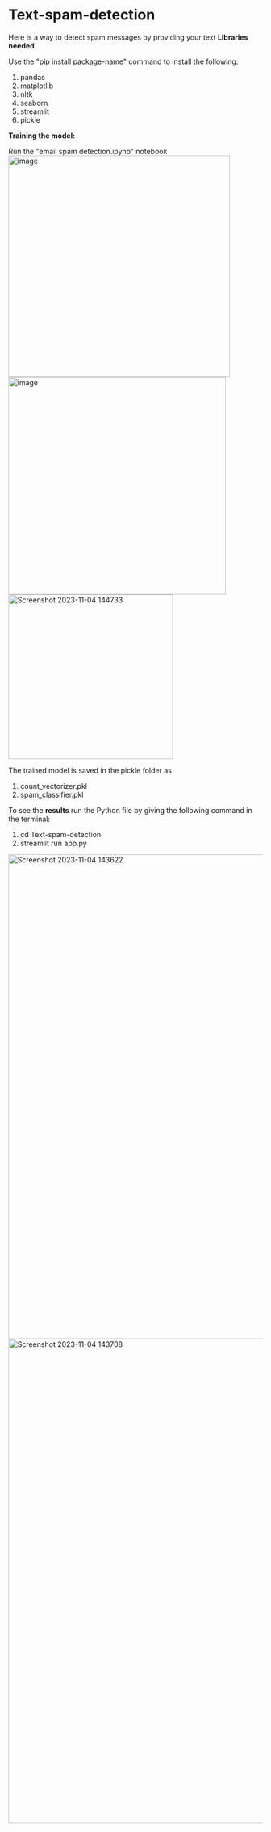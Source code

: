 # Text-spam-detection
Here is a way to detect spam messages by providing your text
**Libraries needed**

Use the "pip install package-name" command to install the following: 
1. pandas
2. matplotlib
3. nltk
4. seaborn
5. streamlit
6. pickle

**Training  the model:**

Run the "email spam detection.ipynb" notebook
<img width="439" alt="image" src="https://github.com/sam-1508/Text-spam-detection/assets/125907034/212f7672-1c8b-4375-afaa-6f41c8aa60ef">
<img width="431" alt="image" src="https://github.com/sam-1508/Text-spam-detection/assets/125907034/ced92d5d-3e03-4d36-b51b-e4e4cca934b8">
<img width="326" alt="Screenshot 2023-11-04 144733" src="https://github.com/sam-1508/Text-spam-detection/assets/125907034/d23d7aca-ef86-48a5-aab8-14e0d8fc5cc9">

The trained model is saved in the pickle folder as

1. count_vectorizer.pkl
2. spam_classifier.pkl

To see the **results** run the Python file by giving the following command in the terminal:

1. cd Text-spam-detection
2. streamlit run app.py
<img width="960" alt="Screenshot 2023-11-04 143622" src="https://github.com/sam-1508/Text-spam-detection/assets/125907034/a95845d2-7e60-4d6d-b61e-507dbd8465be">
<img width="960" alt="Screenshot 2023-11-04 143708" src="https://github.com/sam-1508/Text-spam-detection/assets/125907034/1f591ce0-8b50-4094-a936-4f90fcc9db0c">
